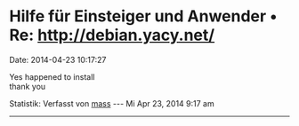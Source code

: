 Hilfe für Einsteiger und Anwender • Re: http://debian.yacy.net/
===============================================================

Date: 2014-04-23 10:17:27

Yes happened to install\
thank you

Statistik: Verfasst von
[mass](http://forum.yacy-websuche.de/memberlist.php?mode=viewprofile&u=8804)
--- Mi Apr 23, 2014 9:17 am

------------------------------------------------------------------------
